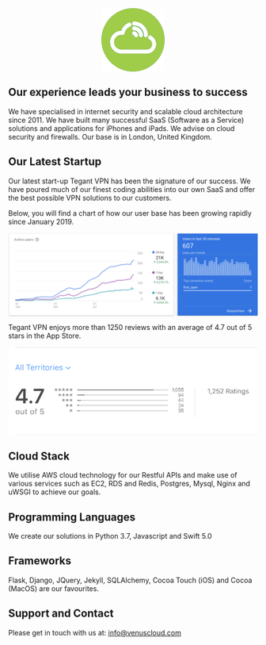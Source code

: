 <img src="logo_flat_bright.png" alt="Venus Cloud Company Logo" style="display: block; margin: 0 auto;">

## Our experience leads your business to success

We have specialised in internet security and scalable cloud architecture since 2011. We have built many successful SaaS (Software as a Service) solutions and applications for iPhones and iPads. We advise on cloud security and firewalls. Our base is in London, United Kingdom.

## Our Latest Startup
Our latest start-up Tegant VPN has been the signature of our success. We have poured much of our finest coding abilities into our own SaaS and offer the best possible VPN solutions to our customers.

Below, you will find a chart of how our user base has been growing rapidly since January 2019. 

<img src="tegant_user_growth.png" alt="Tegant User Growth Chart" style="display: block; margin: 0 auto;">

Tegant VPN enjoys more than 1250 reviews with an average of 4.7 out of 5 stars in the App Store.

<img src="tegant_reviews.png" alt="Tegant Reviews" style="display: block; margin: 0 auto;">

## Cloud Stack
We utilise AWS cloud technology for our Restful APIs and make use of various services such as EC2, RDS and Redis, Postgres, Mysql, Nginx and uWSGI to achieve our goals.

## Programming Languages
We create our solutions in Python 3.7, Javascript and Swift 5.0

## Frameworks
Flask, Django, JQuery, Jekyll, SQLAlchemy, Cocoa Touch (iOS) and Cocoa (MacOS) are our favourites.

## Support and Contact
Please get in touch with us at: info@venuscloud.com
